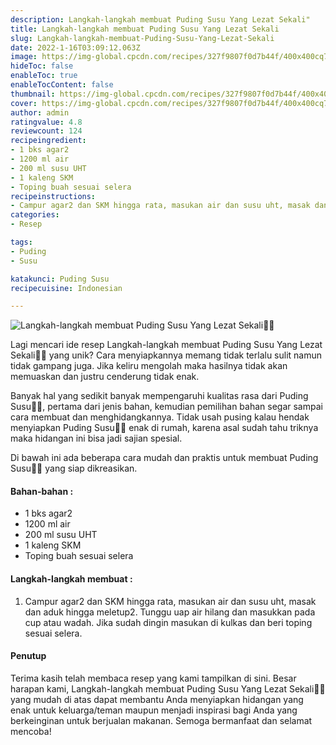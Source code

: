 ```yaml
---
description: Langkah-langkah membuat Puding Susu Yang Lezat Sekali"
title: Langkah-langkah membuat Puding Susu Yang Lezat Sekali
slug: Langkah-langkah-membuat-Puding-Susu-Yang-Lezat-Sekali
date: 2022-1-16T03:09:12.063Z
image: https://img-global.cpcdn.com/recipes/327f9807f0d7b44f/400x400cq70/photo.jpg
hideToc: false
enableToc: true
enableTocContent: false
thumbnail: https://img-global.cpcdn.com/recipes/327f9807f0d7b44f/400x400cq70/photo.jpg
cover: https://img-global.cpcdn.com/recipes/327f9807f0d7b44f/400x400cq70/photo.jpg
author: admin
ratingvalue: 4.8
reviewcount: 124
recipeingredient:
- 1 bks agar2
- 1200 ml air
- 200 ml susu UHT
- 1 kaleng SKM
- Toping buah sesuai selera
recipeinstructions:
- Campur agar2 dan SKM hingga rata, masukan air dan susu uht, masak dan aduk hingga meletup2. Tunggu uap air hilang dan masukkan pada cup atau wadah. Jika sudah dingin masukan di kulkas dan beri toping sesuai selera.
categories:
- Resep

tags:
- Puding
- Susu

katakunci: Puding Susu
recipecuisine: Indonesian

---
```


![Langkah-langkah membuat Puding Susu Yang Lezat Sekali👩‍🍳](https://img-global.cpcdn.com/recipes/327f9807f0d7b44f/400x400cq70/photo.jpg)

Lagi mencari ide resep Langkah-langkah membuat Puding Susu Yang Lezat Sekali👩‍🍳 yang unik? Cara menyiapkannya memang tidak terlalu sulit namun tidak gampang juga. Jika keliru mengolah maka hasilnya tidak akan memuaskan dan justru cenderung tidak enak.

Banyak hal yang sedikit banyak mempengaruhi kualitas rasa dari Puding Susu👩‍🍳, pertama dari jenis bahan, kemudian pemilihan bahan segar sampai cara membuat dan menghidangkannya. Tidak usah pusing kalau hendak menyiapkan Puding Susu👩‍🍳 enak di rumah, karena asal sudah tahu triknya maka hidangan ini bisa jadi sajian spesial.

Di bawah ini ada beberapa cara mudah dan praktis untuk membuat Puding Susu👩‍🍳 yang siap dikreasikan.

<!--inarticleads1-->

#### Bahan-bahan :

- 1 bks agar2
- 1200 ml air
- 200 ml susu UHT
- 1 kaleng SKM
- Toping buah sesuai selera

<!--inarticleads2-->

#### Langkah-langkah membuat :

1. Campur agar2 dan SKM hingga rata, masukan air dan susu uht, masak dan aduk hingga meletup2. Tunggu uap air hilang dan masukkan pada cup atau wadah. Jika sudah dingin masukan di kulkas dan beri toping sesuai selera.

#### Penutup

Terima kasih telah membaca resep yang kami tampilkan di sini. Besar harapan kami, Langkah-langkah membuat Puding Susu Yang Lezat Sekali👩‍🍳 yang mudah di atas dapat membantu Anda menyiapkan hidangan yang enak untuk keluarga/teman maupun menjadi inspirasi bagi Anda yang berkeinginan untuk berjualan makanan. Semoga bermanfaat dan selamat mencoba!